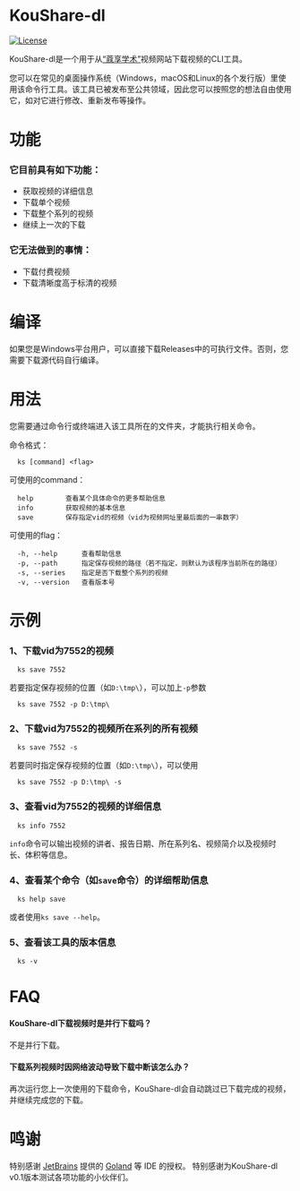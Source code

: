 # KouShare-dl
[![License](https://img.shields.io/github/license/yliu7949/KouShare-dl.svg)](https://github.com/yliu7949/KouShare-dl/blob/master/LICENSE)

KouShare-dl是一个用于从[“蔻享学术”](https://www.koushare.com/)视频网站下载视频的CLI工具。

您可以在常见的桌面操作系统（Windows，macOS和Linux的各个发行版）里使用该命令行工具。该工具已被发布至公共领域，因此您可以按照您的想法自由使用它，如对它进行修改、重新发布等操作。

# 功能
### 它目前具有如下功能：
- 获取视频的详细信息
- 下载单个视频
- 下载整个系列的视频
- 继续上一次的下载

### 它**无法**做到的事情：
- 下载付费视频
- 下载清晰度高于标清的视频

# 编译
如果您是Windows平台用户，可以直接下载Releases中的可执行文件。否则，您需要下载源代码自行编译。

# 用法
您需要通过命令行或终端进入该工具所在的文件夹，才能执行相关命令。

命令格式：
```
  ks [command] <flag>
```
可使用的command：
```
  help        查看某个具体命令的更多帮助信息
  info        获取视频的基本信息
  save        保存指定vid的视频（vid为视频网址里最后面的一串数字）
```
可使用的flag：
```
  -h, --help      查看帮助信息
  -p, --path      指定保存视频的路径（若不指定，则默认为该程序当前所在的路径）
  -s, --series    指定是否下载整个系列的视频
  -v, --version   查看版本号
```

# 示例
### 1、下载vid为7552的视频
```
  ks save 7552
```
若要指定保存视频的位置（如`D:\tmp\`），可以加上`-p`参数
```
  ks save 7552 -p D:\tmp\
```
### 2、下载vid为7552的视频所在系列的所有视频
```
  ks save 7552 -s
```
若要同时指定保存视频的位置（如`D:\tmp\`），可以使用
```
  ks save 7552 -p D:\tmp\ -s
```
### 3、查看vid为7552的视频的详细信息
```
  ks info 7552
```
`info`命令可以输出视频的讲者、报告日期、所在系列名、视频简介以及视频时长、体积等信息。
### 4、查看某个命令（如`save`命令）的详细帮助信息
```
  ks help save
```
或者使用`ks save --help`。
### 5、查看该工具的版本信息
```
  ks -v
```

# FAQ
#### KouShare-dl下载视频时是并行下载吗？
不是并行下载。
#### 下载系列视频时因网络波动导致下载中断该怎么办？
再次运行您上一次使用的下载命令，KouShare-dl会自动跳过已下载完成的视频，并继续完成您的下载。

# 鸣谢
特别感谢 [JetBrains](https://www.jetbrains.com/) 提供的 [Goland](https://www.jetbrains.com/go) 等 IDE 的授权。
特别感谢为KouShare-dl v0.1版本测试各项功能的小伙伴们。
